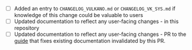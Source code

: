 * [ ] Added an entry to `CHANGELOG_VULKANO.md` or `CHANGELOG_VK_SYS.md` if knowledge of this change could be valuable to users
* [ ] Updated documentation to reflect any user-facing changes - in this repository
* [ ] Updated documentation to reflect any user-facing changes - PR to the [guide](https://github.com/vulkano-rs/vulkano-www) that fixes existing documentation invalidated by this PR.
